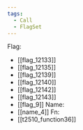 ```yaml
---
tags:
  - Call
  - FlagSet
---
```

Flag:
- [[flag_12133]]
- [[flag_12135]]
- [[flag_12139]]
- [[flag_12140]]
- [[flag_12142]]
- [[flag_12143]]
- [[flag_9]]
Name:
- [[name_4]]
Fn:
- [[t2510_function36]]
